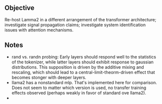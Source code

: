 ## Objective
Re-host Lamma2 in a different arrangement of the transformer architecture; investigate signal propagation claims; investigate system identification issues with attention mechanisms. 

## Notes

- rand vs. randn probing:  Early layers should respond well to the statistics of the tokenizer, while latter layers should exhibit response to gaussian distributions.  This supposition is driven by the additive mixing and rescaling, which should lead to a central-limit-theorm-driven effect that becomes stonger with deeper layers.
- llama2 has a nonstandard mlp.  That's implemented here for comparison.  Does not seem to matter which version is used, no transfer training effects observed (perhaps weakly in favor of standard ove llama2).
- 
